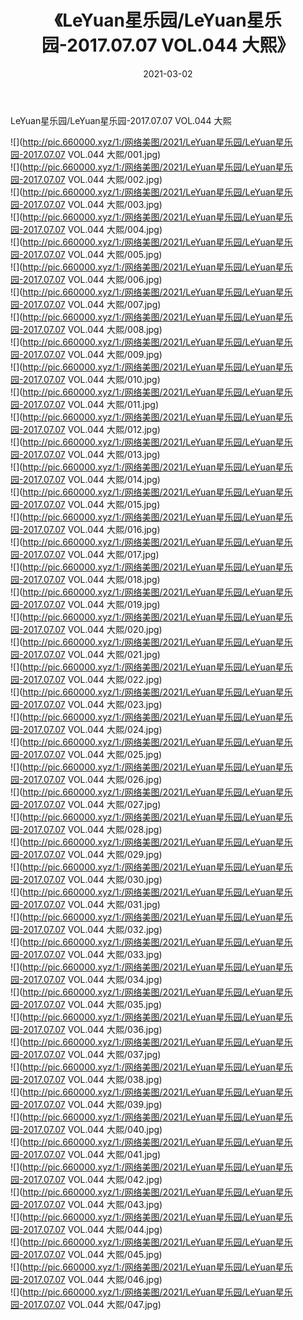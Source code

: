 ﻿---
layout: post
title:  《LeYuan星乐园/LeYuan星乐园-2017.07.07 VOL.044 大熙》
date:   2021-03-02
img: http://pic.660000.xyz/1:/网络美图/2021/LeYuan星乐园/LeYuan星乐园-2017.07.07 VOL.044 大熙/000.jpg
categories: [美女, 清纯, 唯美]
---

LeYuan星乐园/LeYuan星乐园-2017.07.07 VOL.044 大熙

 ![](http://pic.660000.xyz/1:/网络美图/2021/LeYuan星乐园/LeYuan星乐园-2017.07.07 VOL.044 大熙/001.jpg) <br>![](http://pic.660000.xyz/1:/网络美图/2021/LeYuan星乐园/LeYuan星乐园-2017.07.07 VOL.044 大熙/002.jpg) <br>![](http://pic.660000.xyz/1:/网络美图/2021/LeYuan星乐园/LeYuan星乐园-2017.07.07 VOL.044 大熙/003.jpg) <br>![](http://pic.660000.xyz/1:/网络美图/2021/LeYuan星乐园/LeYuan星乐园-2017.07.07 VOL.044 大熙/004.jpg) <br>![](http://pic.660000.xyz/1:/网络美图/2021/LeYuan星乐园/LeYuan星乐园-2017.07.07 VOL.044 大熙/005.jpg) <br>![](http://pic.660000.xyz/1:/网络美图/2021/LeYuan星乐园/LeYuan星乐园-2017.07.07 VOL.044 大熙/006.jpg) <br>![](http://pic.660000.xyz/1:/网络美图/2021/LeYuan星乐园/LeYuan星乐园-2017.07.07 VOL.044 大熙/007.jpg) <br>![](http://pic.660000.xyz/1:/网络美图/2021/LeYuan星乐园/LeYuan星乐园-2017.07.07 VOL.044 大熙/008.jpg) <br>![](http://pic.660000.xyz/1:/网络美图/2021/LeYuan星乐园/LeYuan星乐园-2017.07.07 VOL.044 大熙/009.jpg) <br>![](http://pic.660000.xyz/1:/网络美图/2021/LeYuan星乐园/LeYuan星乐园-2017.07.07 VOL.044 大熙/010.jpg) <br>![](http://pic.660000.xyz/1:/网络美图/2021/LeYuan星乐园/LeYuan星乐园-2017.07.07 VOL.044 大熙/011.jpg) <br>![](http://pic.660000.xyz/1:/网络美图/2021/LeYuan星乐园/LeYuan星乐园-2017.07.07 VOL.044 大熙/012.jpg) <br>![](http://pic.660000.xyz/1:/网络美图/2021/LeYuan星乐园/LeYuan星乐园-2017.07.07 VOL.044 大熙/013.jpg) <br>![](http://pic.660000.xyz/1:/网络美图/2021/LeYuan星乐园/LeYuan星乐园-2017.07.07 VOL.044 大熙/014.jpg) <br>![](http://pic.660000.xyz/1:/网络美图/2021/LeYuan星乐园/LeYuan星乐园-2017.07.07 VOL.044 大熙/015.jpg) <br>![](http://pic.660000.xyz/1:/网络美图/2021/LeYuan星乐园/LeYuan星乐园-2017.07.07 VOL.044 大熙/016.jpg) <br>![](http://pic.660000.xyz/1:/网络美图/2021/LeYuan星乐园/LeYuan星乐园-2017.07.07 VOL.044 大熙/017.jpg) <br>![](http://pic.660000.xyz/1:/网络美图/2021/LeYuan星乐园/LeYuan星乐园-2017.07.07 VOL.044 大熙/018.jpg) <br>![](http://pic.660000.xyz/1:/网络美图/2021/LeYuan星乐园/LeYuan星乐园-2017.07.07 VOL.044 大熙/019.jpg) <br>![](http://pic.660000.xyz/1:/网络美图/2021/LeYuan星乐园/LeYuan星乐园-2017.07.07 VOL.044 大熙/020.jpg) <br>![](http://pic.660000.xyz/1:/网络美图/2021/LeYuan星乐园/LeYuan星乐园-2017.07.07 VOL.044 大熙/021.jpg) <br>![](http://pic.660000.xyz/1:/网络美图/2021/LeYuan星乐园/LeYuan星乐园-2017.07.07 VOL.044 大熙/022.jpg) <br>![](http://pic.660000.xyz/1:/网络美图/2021/LeYuan星乐园/LeYuan星乐园-2017.07.07 VOL.044 大熙/023.jpg) <br>![](http://pic.660000.xyz/1:/网络美图/2021/LeYuan星乐园/LeYuan星乐园-2017.07.07 VOL.044 大熙/024.jpg) <br>![](http://pic.660000.xyz/1:/网络美图/2021/LeYuan星乐园/LeYuan星乐园-2017.07.07 VOL.044 大熙/025.jpg) <br>![](http://pic.660000.xyz/1:/网络美图/2021/LeYuan星乐园/LeYuan星乐园-2017.07.07 VOL.044 大熙/026.jpg) <br>![](http://pic.660000.xyz/1:/网络美图/2021/LeYuan星乐园/LeYuan星乐园-2017.07.07 VOL.044 大熙/027.jpg) <br>![](http://pic.660000.xyz/1:/网络美图/2021/LeYuan星乐园/LeYuan星乐园-2017.07.07 VOL.044 大熙/028.jpg) <br>![](http://pic.660000.xyz/1:/网络美图/2021/LeYuan星乐园/LeYuan星乐园-2017.07.07 VOL.044 大熙/029.jpg) <br>![](http://pic.660000.xyz/1:/网络美图/2021/LeYuan星乐园/LeYuan星乐园-2017.07.07 VOL.044 大熙/030.jpg) <br>![](http://pic.660000.xyz/1:/网络美图/2021/LeYuan星乐园/LeYuan星乐园-2017.07.07 VOL.044 大熙/031.jpg) <br>![](http://pic.660000.xyz/1:/网络美图/2021/LeYuan星乐园/LeYuan星乐园-2017.07.07 VOL.044 大熙/032.jpg) <br>![](http://pic.660000.xyz/1:/网络美图/2021/LeYuan星乐园/LeYuan星乐园-2017.07.07 VOL.044 大熙/033.jpg) <br>![](http://pic.660000.xyz/1:/网络美图/2021/LeYuan星乐园/LeYuan星乐园-2017.07.07 VOL.044 大熙/034.jpg) <br>![](http://pic.660000.xyz/1:/网络美图/2021/LeYuan星乐园/LeYuan星乐园-2017.07.07 VOL.044 大熙/035.jpg) <br>![](http://pic.660000.xyz/1:/网络美图/2021/LeYuan星乐园/LeYuan星乐园-2017.07.07 VOL.044 大熙/036.jpg) <br>![](http://pic.660000.xyz/1:/网络美图/2021/LeYuan星乐园/LeYuan星乐园-2017.07.07 VOL.044 大熙/037.jpg) <br>![](http://pic.660000.xyz/1:/网络美图/2021/LeYuan星乐园/LeYuan星乐园-2017.07.07 VOL.044 大熙/038.jpg) <br>![](http://pic.660000.xyz/1:/网络美图/2021/LeYuan星乐园/LeYuan星乐园-2017.07.07 VOL.044 大熙/039.jpg) <br>![](http://pic.660000.xyz/1:/网络美图/2021/LeYuan星乐园/LeYuan星乐园-2017.07.07 VOL.044 大熙/040.jpg) <br>![](http://pic.660000.xyz/1:/网络美图/2021/LeYuan星乐园/LeYuan星乐园-2017.07.07 VOL.044 大熙/041.jpg) <br>![](http://pic.660000.xyz/1:/网络美图/2021/LeYuan星乐园/LeYuan星乐园-2017.07.07 VOL.044 大熙/042.jpg) <br>![](http://pic.660000.xyz/1:/网络美图/2021/LeYuan星乐园/LeYuan星乐园-2017.07.07 VOL.044 大熙/043.jpg) <br>![](http://pic.660000.xyz/1:/网络美图/2021/LeYuan星乐园/LeYuan星乐园-2017.07.07 VOL.044 大熙/044.jpg) <br>![](http://pic.660000.xyz/1:/网络美图/2021/LeYuan星乐园/LeYuan星乐园-2017.07.07 VOL.044 大熙/045.jpg) <br>![](http://pic.660000.xyz/1:/网络美图/2021/LeYuan星乐园/LeYuan星乐园-2017.07.07 VOL.044 大熙/046.jpg) <br>![](http://pic.660000.xyz/1:/网络美图/2021/LeYuan星乐园/LeYuan星乐园-2017.07.07 VOL.044 大熙/047.jpg) <br>